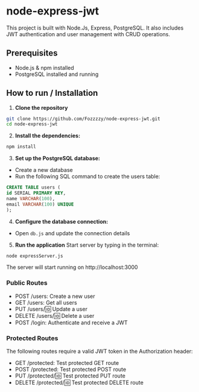 # node-express-jwt

This project is built with Node.Js, Express, PostgreSQL. It also includes JWT authentication and user management with CRUD operations.

## Prerequisites

- Node.js & npm installed
- PostgreSQL installed and running

## How to run / Installation

1. **Clone the repository**

```bash
git clone https://github.com/Fozzzzy/node-express-jwt.git
cd node-express-jwt
```

2. **Install the dependencies:**

```bash
npm install
```

3. **Set up the PostgreSQL database:**

- Create a new database
- Run the following SQL command to create the users table:

```sql
CREATE TABLE users (
id SERIAL PRIMARY KEY,
name VARCHAR(100),
email VARCHAR(100) UNIQUE
);
```

4. **Configure the database connection:**

- Open `db.js` and update the connection details

5. **Run the application**
   Start server by typing in the terminal:

```bash
node expressServer.js
```

The server will start running on http://localhost:3000

### Public Routes

- POST /users: Create a new user
- GET /users: Get all users
- PUT /users/:id: Update a user
- DELETE /users/:id: Delete a user
- POST /login: Authenticate and receive a JWT

### Protected Routes

The following routes require a valid JWT token in the Authorization header:

- GET /protected: Test protected GET route
- POST /protected: Test protected POST route
- PUT /protected/:id: Test protected PUT route
- DELETE /protected/:id: Test protected DELETE route
